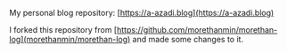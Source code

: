My personal blog repository: [https://a-azadi.blog](https://a-azadi.blog)

I forked this repository from [https://github.com/morethanmin/morethan-log](morethanmin/morethan-log) and made some
changes to it.